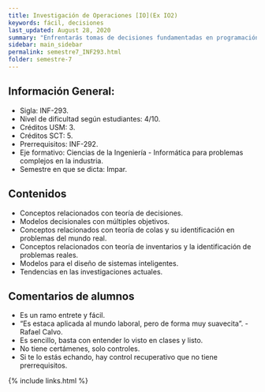 ```yaml
---
title: Investigación de Operaciones [IO](Ex IO2)
keywords: fácil, decisiones
last_updated: August 28, 2020
summary: "Enfrentarás tomas de decisiones fundamentadas en programación y metodología cuantitativa, aplicando técnicas de toma de decisiones, programando y utilizando software especializado, desarrollando así habilidades de pensamiento sistémico y modelación para la resolución de problemas a nivel profesional."
sidebar: main_sidebar
permalink: semestre7_INF293.html
folder: semestre-7
---
```



## Información General:
* Sigla: INF-293.
* Nivel de dificultad según estudiantes: 4/10.
* Créditos USM: 3.
* Créditos SCT: 5.
* Prerrequisitos: INF-292.
* Eje formativo: Ciencias de la Ingeniería - Informática para problemas complejos en la industria.
* Semestre en que se dicta: Impar.


## Contenidos

* Conceptos relacionados con teoría de decisiones.
* Modelos decisionales con múltiples objetivos.
* Conceptos relacionados con teoría de colas y su identificación en problemas del mundo real.
* Conceptos relacionados con teoría de inventarios y la identificación de problemas reales.
* Modelos para el diseño de sistemas inteligentes.
* Tendencias en las investigaciones actuales.


<!-- ## Consejos -->


## Comentarios de alumnos

* Es un ramo entrete y fácil.
* “Es estaca aplicada al mundo laboral, pero de forma muy suavecita”. - Rafael Calvo.
* Es sencillo, basta con entender lo visto en clases y listo.
* No tiene certámenes, solo controles.
* Si te lo estás echando, hay control recuperativo que no tiene prerrequisitos.



[1]: https://www.com


{% include links.html %}
